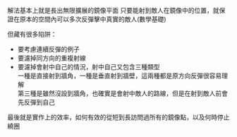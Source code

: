 解法基本上就是長出無限擴展的鏡像平面
只要能射到敵人在鏡像中的位置，就保證在原本的空間內可以多次反彈擊中真實的敵人(數學基礎)

但藏有很多陷阱：
- 要考慮連續反彈的例子
- 要濾掉同方向的重複射線
- 要濾掉會射中自己的情況，射中自己又包含三種類型  
  一種是直接射到牆角，一種是垂直射到牆壁，這兩種都是原方向反彈很容易理解  
  第三種是雖然沒設到牆角，也確實是會射中敵人的路線，但是在射到敵人前會先反彈到自己

最後就是實作上的效率，如何有效的從短到長訪問過所有的鏡像點，以及何時停止繞圈